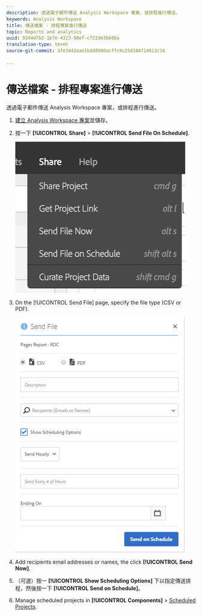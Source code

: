 ```yaml
---
description: 透過電子郵件傳送 Analysis Workspace 專案，或排程進行傳送。
keywords: Analysis Workspace
title: 傳送檔案 - 排程專案進行傳送
topic: Reports and analytics
uuid: 9244d7b2-1b7e-4323-98ef-cf22de3b666a
translation-type: tm+mt
source-git-commit: 3fe3442eae1bdd8b90acffc9c25d184714613c16

---
```



# 傳送檔案 - 排程專案進行傳送

透過電子郵件傳送 Analysis Workspace 專案，或排程進行傳送。

1. [ 建立 Analysis Workspace 專案](https://docs.adobe.com/content/help/en/analytics/analyze/analysis-workspace/build-workspace-project/t-freeform-project.html)並儲存。
1. 按一下 **[!UICONTROL Share]** > **[!UICONTROL Send File On Schedule]**.

   ![步驟結果](assets/send-file.png)

1. On the [!UICONTROL Send File] page, specify the file type (CSV or PDF).

   ![步驟結果](assets/send-file-pop-up.png)

1. Add recipients email addresses or names, the click **[!UICONTROL Send Now]**.
1. （可選）按一 **[!UICONTROL Show Scheduling Options]** 下以指定傳送排程，然後按一下 **[!UICONTROL Send on Schedule]**。
1. Manage scheduled projects in **[!UICONTROL Components]** > [Scheduled Projects](/help/analyze/analysis-workspace/curate-share/schedule-projects.md).
